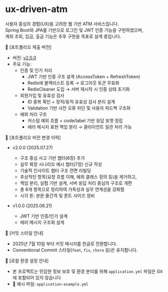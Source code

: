 # ux-driven-atm

사용자 중심의 경험(UX)을 고려한 웹 기반 ATM 서비스입니다.  
Spring Boot와 JPA를 기반으로 로그인 및 JWT 인증 기능을 구현하였으며,  
계좌 조회, 입금, 출금 기능은 추후 구현을 목표로 설계 중입니다.

🔖 [포트폴리오 제출 버전]
- 버전: [v2.0.0](https://github.com/juyeongMoon888/ux-driven-atm/releases/tag/v2.0.0)
- 주요 기능:
  - 인증 및 인가 처리
    - JWT 기반 인증 구조 설계 (AccessToken + RefreshToken)
    - Redis에 블랙리스트 등록 → 로그아웃 토큰 무효화
    - RedisCleaner 도입 → 서버 재시작 시 인증 상태 초기화
  - 회원가입 및 유효성 검사
    - ID 중복 확인 + 정적/동적 유효성 검사 분리 설계
    - Validation 기반 사전 오류 차단 및 사용자 피드백 구조화
  - 예외 처리 구조
    - 커스텀 예외 흐름 + code/label 기반 응답 포맷 정립
    - 에러 메시지 표현 책임 분리 → 클라이언트 일관 처리 가능

📌 [포트폴리오 버전 변경 이력]
- v2.0.0 (2025.07.27)
  - 구조 중심 사고 기반 챕터(6장) 추가
  - 실무 확장 시나리오 예시 챕터(7장) 신규 작성
  - 기술적 인사이트 챕터 구조 전면 리빌딩 
  - 추상적인 항목(요청 흐름 이해, 예외 클래스 정의 등)을 제거하고, 
  - 책임 분리, 실험 기반 설계, 서버 응답 처리 중심의 구조로 개편 
  - 총 6개 항목으로 정리하여 가독성과 실무 연계성을 강화함
  - 시각 톤: 본문 줄간격 및 폰트 사이즈 정비

- v1.0.0 (2025.06.21)
  - JWT 기반 인증/인가 설계
  - 에러 메시지 구조화 설계
    
📌 [커밋 스타일 안내]
- 2025년 7월 10일 부터 커밋 메시지를 한글로 전환합니다. 
- Conventional Commit 스타일(`feat`, `fix`, `chore` 등)은 유지합니다.

🔧 [로컬 환경 설정 안내]
- 본 프로젝트는 민감한 정보 보호 및 환경 분리를 위해 `application.yml` 파일은 Git에 포함되어 있지 않습니다
- 📄 예시 파일: `application-example.yml`
